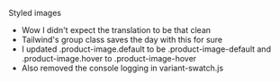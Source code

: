 Styled images
- Wow I didn't expect the translation to be that clean
- Tailwind's group class saves the day with this for sure
- I updated .product-image.default to be .product-image-default and .product-image.hover to .product-image-hover
- Also removed the console logging in variant-swatch.js